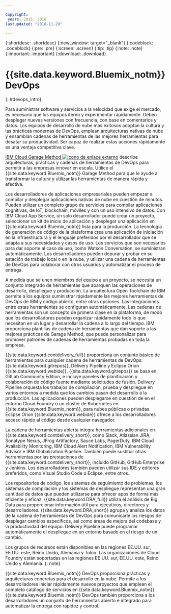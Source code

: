 ```yaml
---

Copyright:
 years: 2015, 2018
lastupdated: "2018-11-29"

---
```


{:shortdesc: .shortdesc}
{:new_window: target="_blank"}
{:codeblock: .codeblock}
{:pre: .pre}
{:screen: .screen}
{:tip: .tip}
{:note: .note}
{:important: .important}
{:download: .download}


# {{site.data.keyword.Bluemix_notm}} DevOps
{: #devops_intro}

Para suministrar software y servicios a la velocidad que exige el mercado, es necesario que los equipos iteren y experimentar rápidamente. Deben desplegar nuevas versiones con frecuencia, con base en comentarios y datos. Los equipos de desarrollo de nube más exitosos adoptan la cultura y las prácticas modernas de DevOps, emplean arquitecturas nativas de nube y ensamblan cadenas de herramientas de las mejores herramientas para desatar su productividad. Ser capaz de realizar estas acciones rápidamente es una ventaja competitiva clave.

 
<a href="https://www.ibm.com/cloud/garage">IBM Cloud Garage Method <img src="../../icons/launch-glyph.svg" alt="Icono de enlace externo"></a> describe arquitecturas, prácticas y cadenas de herramientas de DevOps para permitir a las empresas innovar en escala. Utilice el {{site.data.keyword.Bluemix_notm}} Garage Method para que le ayude a transformar la cultura y utilizar las herramientas de manera rápida y efectiva.

Los desarrolladores de aplicaciones empresariales pueden empezar a compilar y desplegar aplicaciones nativas de nube en cuestión de minutos. Pueden utilizar un completo grupo de servicios para compilar aplicaciones cognitivas, de IoT, blockchain, móviles y con un uso intensivo de datos. Con IBM Cloud App Service, un solo desarrollador puede crear un proyecto, seleccionar un kit de inicio de aplicación y desplegar una aplicación en {{site.data.keyword.Bluemix_notm}} lista para la producción. La tecnología de generación de código de la plataforma crea una aplicación de iniciación en la infraestructura y el lenguaje preferidos por el desarrollador que se adapta a sus necesidades y casos de uso. Los servicios que son necesarios para dar soporte al caso de uso, como Watson Conversation, se suministran automáticamente. Los desarrolladores pueden depurar y probar en su estación de trabajo local o en la nube, y utilizar una cadena de herramientas de DevOps para colaborar con otros usuarios y automatizar el proceso de entrega.

A medida que se unen miembros del equipo a un proyecto, se necesita un conjunto integrado de herramientas que abarquen las operaciones de desarrollo, despliegue y producción. La arquitectura Open Toolchain de IBM permite a los equipos suministrar rápidamente las mejores herramientas de DevOps de IBM y código abierto, entre otras opciones. Las integraciones entre estas herramientas se configuran automáticamente. Las cadenas de herramientas son un concepto de primera clase en la plataforma, de modo que los desarrolladores pueden organizar rápidamente todo lo que necesitan en un lugar y desarrollar la cadena a lo largo del tiempo. IBM proporciona plantillas de cadena de herramientas que dan soporte a las mejores prácticas de Garage Method, que puede personalizar para promover patrones de cadenas de herramientas probadas en toda la empresa.

{{site.data.keyword.contdelivery_full}} proporciona un conjunto básico de herramientas para cualquier cadena de herramientas de DevOps: {{site.data.keyword.gitrepos}}, Delivery Pipeline y Eclipse Orion {{site.data.keyword.webide}}. {{site.data.keyword.gitrepos}} se basa en GitLab Community Edition, e incluye paneles de planificación y colaboración de código fuente mediante solicitudes de fusión. Delivery Pipeline orquesta los trabajos de compilación, prueba y despliegue en varios entornos a medida que los cambios pasan del desarrollo a la producción. Las aplicaciones pueden desplegarse en cuestión de en el entorno Cloud Foundry o un clúster de Kubernetes en {{site.data.keyword.Bluemix_notm}}, para nubes públicas o privadas. Eclipse Orion {{site.data.keyword.webide}} ofrece a los desarrolladores acceso rápido al código desde cualquier navegador.

La cadena de herramientas abierta integra herramientas adicionales en {{site.data.keyword.contdelivery_short}}, como Slack, Atlassian JIRA, Sonatype Nexus, JFrog Artifactory, Sauce Labs, PagerDuty, IBM Cloud Availability Monitoring, IBM Cloud Alert Notification, IBM Vulnerability Advisor e IBM Globalization Pipeline. También puede sustituir otras herramientas por las prestaciones de {{site.data.keyword.contdelivery_short}}, incluido GitHub, GitHub Enterprise y Jenkins. Los desarrolladores también pueden utilizar sus IDE y editores preferidos, como Visual Studio Code o Eclipse, entre otros.

Los repositorios de código, los sistemas de seguimiento de problemas, los sistemas de compilación y los sistemas de despliegue representan una gran cantidad de datos que pueden utilizarse para ofrecer apps de forma más eficiente y eficaz. {{site.data.keyword.DRA_full}} utiliza el análisis de Big Data para proporcionar información útil para ejecutivos, directores y desarrolladores. {{site.data.keyword.DRA_short}} agrupa y analiza los datos de la cadena de herramientas de DevOps para comunicarle los riesgos de desplegar cambios específicos, así como áreas de mejora del codebase y la productividad del equipo. Delivery Pipeline puede programar automáticamente el despliegue en un entorno basado en el riesgo de un cambio.

Los grupos de recursos están disponibles en las regiones EE.UU. sur, EE.UU. este, Reino Unido, Alemania y Tokio. Las organizaciones de Cloud Foundry están soportadas en las regiones EE.UU. sur, EE.UU. este, Reino Unido y Alemania.
{: note}

{{site.data.keyword.Bluemix_notm}} DevOps proporciona prácticas y arquitecturas concretas para el desarrollo en la nube. Permite a los desarrolladores iniciar rápidamente nuevos proyectos que emplean el completo catálogo de servicios en {{site.data.keyword.Bluemix_notm}}. {{site.data.keyword.Bluemix_notm}} DevOps también proporciona a los desarrolladores un conjunto de herramientas abierto e integrado para automatizar la entrega con rapidez y control.
